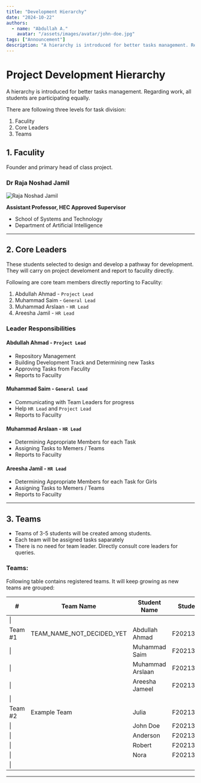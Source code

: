 ```yaml
---
title: "Development Hierarchy"
date: "2024-10-22"
authors:
  - name: "Abdullah A."
    avatar: "/assets/images/avatar/john-doe.jpg"
tags: ["Announcement"]
description: "A hierarchy is introduced for better tasks management. Regarding work, all students are participating equally."
---
```


# Project Development Hierarchy

A hierarchy is introduced for better tasks management. Regarding work, all students are participating equally.

There are following three levels for task division:

1. Faculity
2. Core Leaders
3. Teams

## 1. Faculity

Founder and primary head of class project.

### Dr Raja Noshad Jamil

![Raja Noshad Jamil](/uploads/img/dp/raja-noshad-jamil.jpg)

**Assistant Professor, HEC Approved Supervisor**

- School of Systems and Technology
- Department of Artificial Intelligence

***

## 2. Core Leaders

These students selected to design and develop a pathway for development.
They will carry on project develoment and report to faculity directly.

Following are core team members directly reporting to Faculity:

1. Abdullah Ahmad - `Project Lead`
2. Muhammad Saim - `General Lead`
3. Muhammad Arslaan - `HR Lead`
4. Areesha Jamil - `HR Lead`

### Leader Responsibilities

#### Abdullah Ahmad - `Project Lead`
- Repository Management
- Building Development Track and Determining new Tasks
- Approving Tasks from Faculity
- Reports to Facuilty

#### Muhammad Saim - `General Lead`
- Communicating with Team Leaders for progress
- Help `HR Lead` and `Project Lead`
- Reports to Facuilty

#### Muhammad Arslaan - `HR Lead`
- Determining Appropriate Members for each Task
- Assigning Tasks to Memers / Teams
- Reports to Facuilty

#### Areesha Jamil - `HR Lead`
- Determining Appropriate Members for each Task for Girls
- Assigning Tasks to Memers / Teams
- Reports to Facuilty

***

## 3. Teams

- Teams of 3-5 students will be created among students.
- Each team will be assigned tasks saparately
- There is no need for team leader. Directly consult core leaders for queries.


### Teams:

Following table contains registered teams. It will keep growing as new teams are grouped:

| #   | Team Name                       | Student Name       | Student ID     |
|-----|----------------------------------|--------------------|-----------------|
|\|         |                                  |      |      |
| Team #1 | TEAM_NAME_NOT_DECIDED_YET      | Abdullah Ahmad      | F2021376022     |
|\|         |                                  | Muhammad Saim      | F2021376043     |
|\|         |                                  | Muhammad Arslaan   | F2021376045     |
|\|         |                                  | Areesha Jameel     | F2021376108     |
|\|         |                                  |      |      |
| Team #2 |  Example Team                         | Julia              | F2021376000     |
|\|         |                                  | John Doe           | F2021376000     |
|\|         |                                  | Anderson           | F2021376000     |
|\|         |                                  | Robert             | F2021376000     |
|\|         |                                  | Nora               | F2021376000     |
|\|         |                                  |      |      |




***